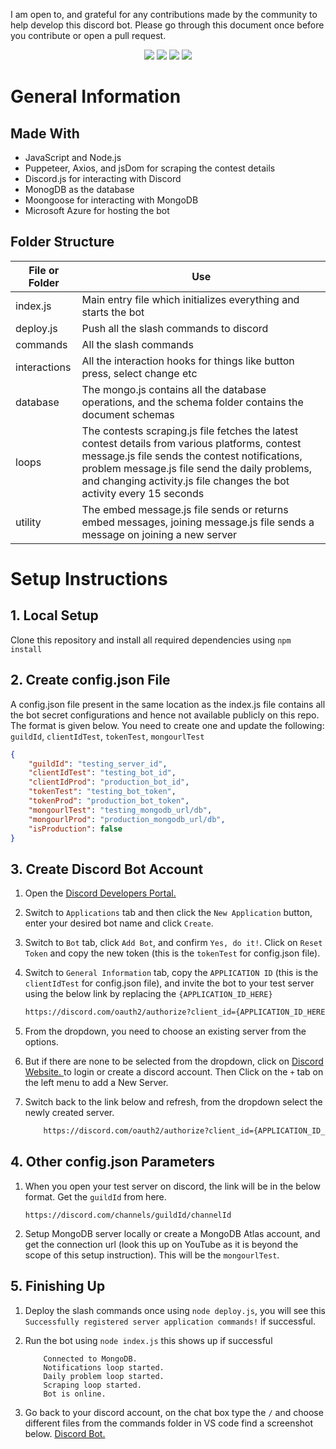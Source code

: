 I am open to, and grateful for any contributions made by the community to help develop this discord bot. Please go through this document once before you contribute or open a pull request.
<div align="center">
  <img src="https://img.shields.io/github/issues/roshan1337d/coding-contests-companion?style=for-the-badge" />
  <img src="https://img.shields.io/github/issues-closed-raw/roshan1337d/coding-contests-companion?color=blue&style=for-the-badge" />
  <img src="https://img.shields.io/github/issues-pr/roshan1337d/coding-contests-companion?color=green&style=for-the-badge" />
  <img src="https://img.shields.io/github/issues-pr-closed-raw/roshan1337d/coding-contests-companion?style=for-the-badge" />
  <br>
</div>

# General Information

## Made With

- JavaScript and Node.js
- Puppeteer, Axios, and jsDom for scraping the contest details
- Discord.js for interacting with Discord
- MonogDB as the database
- Moongoose for interacting with MongoDB
- Microsoft Azure for hosting the bot

## Folder Structure

| File or Folder | Use|
| --- | --- |
| index.js | Main entry file which initializes everything and starts the bot |
| deploy.js | Push all the slash commands to discord |
| commands | All the slash commands |
| interactions | All the interaction hooks for things like button press, select change etc |
| database | The mongo.js contains all the database operations, and the schema folder contains the document schemas |
| loops | The contests scraping.js file fetches the latest contest details from various platforms, contest message.js file sends the contest notifications, problem message.js file send the daily problems, and changing activity.js file changes the bot activity every 15 seconds |
| utility | The embed message.js file sends or returns embed messages, joining message.js file sends a message on joining a new server |

# Setup Instructions

## 1. Local Setup

Clone this repository and install all required dependencies using `npm install`

## 2. Create config.json File

A config.json file present in the same location as the index.js file contains all the bot secret configurations and hence not available publicly on this repo. The format is given below. You need to create one and update the following: `guildId`, `clientIdTest`, `tokenTest`, `mongourlTest`

```json
{
    "guildId": "testing_server_id",
    "clientIdTest": "testing_bot_id",
    "clientIdProd": "production_bot_id",
    "tokenTest": "testing_bot_token",
    "tokenProd": "production_bot_token",
    "mongourlTest": "testing_mongodb_url/db",
    "mongourlProd": "production_mongodb_url/db",
    "isProduction": false
}
```


## 3. Create Discord Bot Account

1. Open the [Discord Developers Portal.](https://discord.com/developers/applications)

2. Switch to `Applications` tab and then click the `New Application` button, enter your desired bot name and click `Create`.

3. Switch to `Bot` tab, click `Add Bot`, and confirm `Yes, do it!`. Click on `Reset Token` and copy the new token (this is the `tokenTest` for config.json file).

4. Switch to `General Information` tab, copy the `APPLICATION ID` (this is the `clientIdTest` for config.json file), and invite the bot to your test server using the below link by replacing the `{APPLICATION_ID_HERE}`
    ```sh
    https://discord.com/oauth2/authorize?client_id={APPLICATION_ID_HERE}&permissions=268435456&scope=bot%20applications.commands
    ```
5. From the dropdown, you need to choose an existing server from the options.

6. But if there are none to be selected from the dropdown, click on [ Discord Website. ](https://discord.com/) to login or create a discord account. Then Click on the `+` tab on the left menu to add a New Server.

7. Switch back to the link below and refresh, from the dropdown select the newly created server.

    ```sh
        https://discord.com/oauth2/authorize?client_id={APPLICATION_ID_HERE}&permissions=268435456&scope=bot%20applications.commands
    ```

## 4. Other config.json Parameters

1. When you open your test server on discord, the link will be in the below format. Get the `guildId` from here.

    ```
    https://discord.com/channels/guildId/channelId
    ```

2. Setup MongoDB server locally or create a MongoDB Atlas account, and get the connection url (look this up on YouTube as it is beyond the scope of this setup instruction). This will be the `mongourlTest`.

## 5. Finishing Up

1. Deploy the slash commands once using `node deploy.js`, you will see this `Successfully registered server application commands!` if successful.

2. Run the bot using `node index.js` this shows up if successful 
    ```
        Connected to MongoDB.
        Notifications loop started.
        Daily problem loop started.
        Scraping loop started.
        Bot is online.
    ```

3. Go back to your discord account, on the chat box type the `/` and choose different files from the commands folder in VS code
   find a screenshot below. [Discord Bot.](https://imgur.com/a/Hfm06SE)

